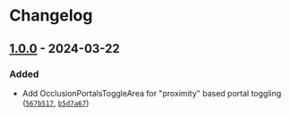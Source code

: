
# Changelog

## [1.0.0] - 2024-03-22

### Added

- Add OcclusionPortalsToggleArea for "proximity" based portal toggling ([`567b517`](https://github.com/JanSharp/VRCOcclusionUtils/commit/567b517496311509fc7a549cdbd30354c8453f0d), [`b5d7a67`](https://github.com/JanSharp/VRCOcclusionUtils/commit/b5d7a6711b2805b134198e7757c06b74deb5750c))

[1.0.0]: https://github.com/JanSharp/VRCOcclusionUtils/releases/tag/v1.0.0
